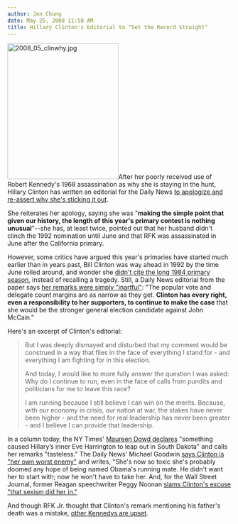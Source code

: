 ```yaml
---
author: Jen Chung
date: May 25, 2008 11:58 AM
title: Hillary Clinton's Editorial to "Set the Record Straight"
---
```


<p><img alt="2008_05_clinwhy.jpg" src="https://web.archive.org/web/20130705064438im_/http://gothamist.com/attachments/jen/2008_05_clinwhy.jpg" width="250" height="306" class="left">After her poorly received use of Robert Kennedy&apos;s 1968 assassination as why she is staying in the hunt, Hillary Clinton has written an editorial for the Daily News <a href="https://web.archive.org/web/20130705064438/http://www.nydailynews.com/news/politics/2008/05/25/2008-05-25_hillary_why_i_continue_to_run.html">to apologize and re-assert why she&apos;s sticking it out</a>.  </p>

<p>She reiterates her apology, saying she was &quot;<strong>making the simple point that given our history, the length of this year&apos;s primary contest is nothing unusual</strong>&quot;--she has, at least twice, pointed out that her husband didn&apos;t clinch the 1992 nomination until June and that RFK was assassinated in June after the California primary. </p>

<p>However, some critics have argued this year&apos;s primaries have started much earlier than in years past, Bill Clinton was way ahead in 1992 by the time June rolled around, and wonder she <a href="https://web.archive.org/web/20130705064438/http://www.slate.com/id/2173455/">didn&apos;t cite the long 1984 primary season</a>, instead of recalling a tragedy.  Still, a Daily News editorial from the paper says <a href="https://web.archive.org/web/20130705064438/http://www.nydailynews.com/opinions/2008/05/25/2008-05-25_the_hype_against_hillary.html">her remarks were simply &quot;inartful&quot;</a>: &quot;The popular vote and delegate count margins are as narrow as they get. <strong>Clinton has every right, even a responsibility to her supporters, to continue to make the case</strong> that she would be the stronger general election candidate against John McCain.&quot;</p>

<p>Here&apos;s an excerpt of Clinton&apos;s editorial:</p><blockquote>But I was deeply dismayed and disturbed that my comment would be construed in a way that flies in the face of everything I stand for - and everything I am fighting for in this election.<p></p>

<p>And today, I would like to more fully answer the question I was asked: Why do I continue to run, even in the face of calls from pundits and politicians for me to leave this race?</p>

<p>I am running because I still believe I can win on the merits. Because, with our economy in crisis, our nation at war, the stakes have never been higher - and the need for real leadership has never been greater - and I believe I can provide that leadership. </p></blockquote>In a column today, the NY Times&apos; <a href="https://web.archive.org/web/20130705064438/http://www.nytimes.com/2008/05/25/opinion/25dowd.html?ref=opinion">Maureen Dowd declares</a> &quot;something caused Hillary&#x2019;s inner Eve Harrington to leap out in South Dakota&quot; and calls her remarks &quot;tasteless.&quot;  The Daily News&apos; Michael Goodwin <a href="https://web.archive.org/web/20130705064438/http://www.nydailynews.com/opinions/2008/05/25/2008-05-25_hillary_clinton_is_her_own_worst_enemy.html">says Clinton is &quot;her own worst enemy&quot;</a> and writes, &quot;She&apos;s now so toxic she&apos;s probably doomed any hope of being named Obama&apos;s running mate. He didn&apos;t want her to start with; now he won&apos;t have to take her.  And, for the Wall Street Journal, former Reagan speechwriter Peggy Noonan <a href="https://web.archive.org/web/20130705064438/http://online.wsj.com/article/SB121148557268715077.html?mod=todays_columnists">slams Clinton&apos;s excuse &quot;that sexism did her in.&quot;</a><p></p>

<p>And though RFK Jr. thought that Clinton&apos;s remark mentioning his father&apos;s death was a mistake, <a href="https://web.archive.org/web/20130705064438/http://www.nypost.com/seven/05252008/news/nationalnews/kennedys_feel_bobby_socked_112469.htm">other Kennedys are upset</a>.</p>